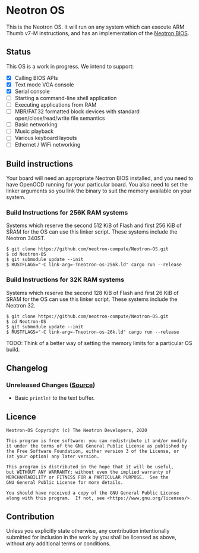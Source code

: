 # Neotron OS

This is the Neotron OS. It will run on any system which can execute ARM Thumb v7-M instructions, and has an implementation of the [Neotron BIOS](https://github.com/neotron-compute/Neotron-BIOS).

## Status

This OS is a work in progress. We intend to support:

* [x] Calling BIOS APIs
* [x] Text mode VGA console
* [x] Serial console
* [ ] Starting a command-line shell application
* [ ] Executing applications from RAM
* [ ] MBR/FAT32 formatted block devices with standard open/close/read/write file semantics
* [ ] Basic networking
* [ ] Music playback
* [ ] Various keyboard layouts
* [ ] Ethernet / WiFi networking

## Build instructions

Your board will need an appropriate Neotron BIOS installed, and you need to have OpenOCD running for your particular board. You also need to set the linker 
arguments so you link the binary to suit the memory available on your system.

### Build Instructions for 256K RAM systems

Systems which reserve the second 512 KiB of Flash and first 256 KiB of SRAM
for the OS can use this linker script. These systems include the Neotron
340ST.

```
$ git clone https://github.com/neotron-compute/Neotron-OS.git
$ cd Neotron-OS
$ git submodule update --init
$ RUSTFLAGS="-C link-arg=-Tneotron-os-256k.ld" cargo run --release
```

### Build Instructions for 32K RAM systems

Systems which reserve the second 128 KiB of Flash and first 26 KiB of SRAM for
the OS can use this linker script. These systems include the Neotron 32.

```
$ git clone https://github.com/neotron-compute/Neotron-OS.git
$ cd Neotron-OS
$ git submodule update --init
$ RUSTFLAGS="-C link-arg=-Tneotron-os-26k.ld" cargo run --release
```

TODO: Think of a better way of setting the memory limits for a particular OS build.

## Changelog

### Unreleased Changes ([Source](https://github.com/neotron-compute/Neotron-OS/tree/master))

* Basic `println!` to the text buffer.

## Licence

    Neotron-OS Copyright (c) The Neotron Developers, 2020

    This program is free software: you can redistribute it and/or modify
    it under the terms of the GNU General Public License as published by
    the Free Software Foundation, either version 3 of the License, or
    (at your option) any later version.

    This program is distributed in the hope that it will be useful,
    but WITHOUT ANY WARRANTY; without even the implied warranty of
    MERCHANTABILITY or FITNESS FOR A PARTICULAR PURPOSE.  See the
    GNU General Public License for more details.

    You should have received a copy of the GNU General Public License
    along with this program.  If not, see <https://www.gnu.org/licenses/>.

## Contribution

Unless you explicitly state otherwise, any contribution intentionally
submitted for inclusion in the work by you shall be licensed as above, without
any additional terms or conditions.


